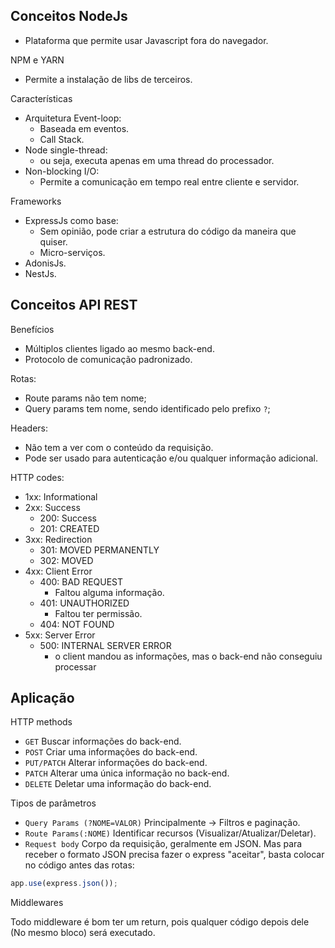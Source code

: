 ## Conceitos NodeJs

- Plataforma que permite usar Javascript fora do navegador.

NPM e YARN

- Permite a instalação de libs de terceiros.

Características

- Arquitetura Event-loop:
  - Baseada em eventos.
  - Call Stack.
- Node single-thread:
  - ou seja, executa apenas em uma thread do processador.
- Non-blocking I/O:
  - Permite a comunicação em tempo real entre cliente e servidor.

Frameworks

- ExpressJs como base:
  - Sem opinião, pode criar a estrutura do código da maneira que quiser.
  - Micro-serviços.
- AdonisJs.
- NestJs.

## Conceitos API REST

Benefícios

- Múltiplos clientes ligado ao mesmo back-end.
- Protocolo de comunicação padronizado.

Rotas:

- Route params não tem nome;
- Query params tem nome, sendo identificado pelo prefixo `?`;

Headers:

- Não tem a ver com o conteúdo da requisição.
- Pode ser usado para autenticação e/ou qualquer informação adicional.

HTTP codes:

- 1xx: Informational
- 2xx: Success
  - 200: Success
  - 201: CREATED
- 3xx: Redirection
  - 301: MOVED PERMANENTLY
  - 302: MOVED
- 4xx: Client Error
  - 400: BAD REQUEST
    - Faltou alguma informação.
  - 401: UNAUTHORIZED
    - Faltou ter permissão.
  - 404: NOT FOUND
- 5xx: Server Error
  - 500: INTERNAL SERVER ERROR
    - o client mandou as informações, mas o back-end não conseguiu processar

## Aplicação

HTTP methods

- `GET` Buscar informações do back-end.
- `POST` Criar uma informações do back-end.
- `PUT/PATCH` Alterar informações do back-end.
- `PATCH` Alterar uma única informação no back-end.
- `DELETE` Deletar uma informação do back-end.

Tipos de parâmetros

- `Query Params (?NOME=VALOR)` Principalmente -> Filtros e paginação.
- `Route Params(:NOME)` Identificar recursos (Visualizar/Atualizar/Deletar).
- `Request body` Corpo da requisição, geralmente em JSON. Mas para receber o
  formato JSON precisa fazer o express "aceitar", basta colocar no código antes das rotas:

```js
app.use(express.json());
```

Middlewares

Todo middleware é bom ter um return, pois qualquer código depois dele (No mesmo bloco) será executado.
